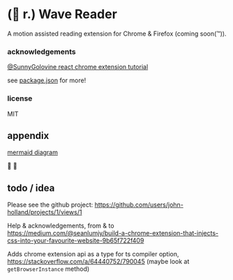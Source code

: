 # (🌊 r.) Wave Reader

A motion assisted reading extension for Chrome & Firefox (coming soon(™)).

### acknowledgements

[@SunnyGolovine react chrome extension tutorial](https://medium.com/@SunnyGolovine/build-a-chrome-extension-using-reactjs-and-webpack-part-1-976a414b85d0)

see [package.json](https://github.com/john-holland/wave-reader/blob/main/package.json) for more!

### license

MIT

## appendix

[mermaid diagram](https://github.com/john-holland/wave-reader/blob/main/errata/wave-reader.mermaid.md)


🌊 👋

## todo / idea

Please see the github project: https://github.com/users/john-holland/projects/1/views/1

Help & acknowledgements, from & to https://medium.com/@seanlumjy/build-a-chrome-extension-that-injects-css-into-your-favourite-website-9b65f722f409

Adds chrome extension api as a type for ts compiler option,
https://stackoverflow.com/a/64440752/790045 (maybe look at `getBrowserInstance` method)

